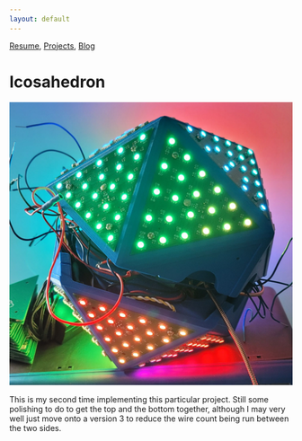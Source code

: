 ```yaml
---
layout: default
---
```

[Resume](..\..\resume), [Projects](..\..\projects), [Blog](..\..\blog)

# Icosahedron

![Image of the Icosahedron](Icosahedron.jpg)

This is my second time implementing this particular project. Still some polishing to do to get the top and the bottom together, although I may very well just move onto a version 3 to reduce the wire count being run between the two sides. 